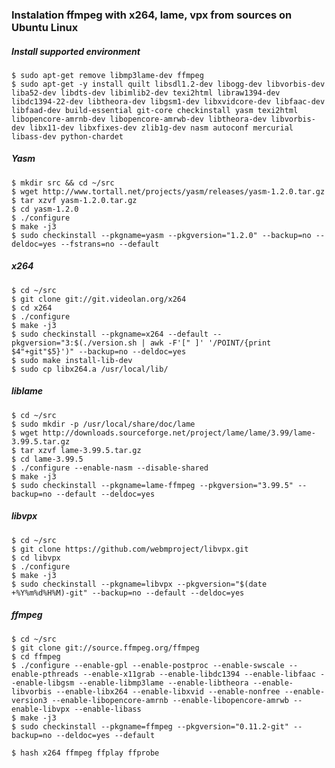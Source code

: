### Instalation ffmpeg with x264, lame, vpx from sources on Ubuntu Linux

##### Install supported environment

    $ sudo apt-get remove libmp3lame-dev ffmpeg
    $ sudo apt-get -y install quilt libsdl1.2-dev libogg-dev libvorbis-dev liba52-dev libdts-dev libimlib2-dev texi2html libraw1394-dev libdc1394-22-dev libtheora-dev libgsm1-dev libxvidcore-dev libfaac-dev libfaad-dev build-essential git-core checkinstall yasm texi2html libopencore-amrnb-dev libopencore-amrwb-dev libtheora-dev libvorbis-dev libx11-dev libxfixes-dev zlib1g-dev nasm autoconf mercurial libass-dev python-chardet

##### Yasm

    $ mkdir src && cd ~/src 
    $ wget http://www.tortall.net/projects/yasm/releases/yasm-1.2.0.tar.gz
    $ tar xzvf yasm-1.2.0.tar.gz
    $ cd yasm-1.2.0
    $ ./configure
    $ make -j3
    $ sudo checkinstall --pkgname=yasm --pkgversion="1.2.0" --backup=no --deldoc=yes --fstrans=no --default

##### x264

    $ cd ~/src
    $ git clone git://git.videolan.org/x264
    $ cd x264
    $ ./configure
    $ make -j3
    $ sudo checkinstall --pkgname=x264 --default --pkgversion="3:$(./version.sh | awk -F'[" ]' '/POINT/{print $4"+git"$5}')" --backup=no --deldoc=yes
    $ sudo make install-lib-dev
    $ sudo cp libx264.a /usr/local/lib/

##### liblame

    $ cd ~/src
    $ sudo mkdir -p /usr/local/share/doc/lame
    $ wget http://downloads.sourceforge.net/project/lame/lame/3.99/lame-3.99.5.tar.gz
    $ tar xzvf lame-3.99.5.tar.gz
    $ cd lame-3.99.5
    $ ./configure --enable-nasm --disable-shared
    $ make -j3
    $ sudo checkinstall --pkgname=lame-ffmpeg --pkgversion="3.99.5" --backup=no --default --deldoc=yes

##### libvpx

    $ cd ~/src
    $ git clone https://github.com/webmproject/libvpx.git
    $ cd libvpx
    $ ./configure
    $ make -j3
    $ sudo checkinstall --pkgname=libvpx --pkgversion="$(date +%Y%m%d%H%M)-git" --backup=no --default --deldoc=yes

##### ffmpeg

    $ cd ~/src
    $ git clone git://source.ffmpeg.org/ffmpeg
    $ cd ffmpeg
    $ ./configure --enable-gpl --enable-postproc --enable-swscale --enable-pthreads --enable-x11grab --enable-libdc1394 --enable-libfaac --enable-libgsm --enable-libmp3lame --enable-libtheora --enable-libvorbis --enable-libx264 --enable-libxvid --enable-nonfree --enable-version3 --enable-libopencore-amrnb --enable-libopencore-amrwb --enable-libvpx --enable-libass
    $ make -j3
    $ sudo checkinstall --pkgname=ffmpeg --pkgversion="0.11.2-git" --backup=no --deldoc=yes --default

    $ hash x264 ffmpeg ffplay ffprobe
